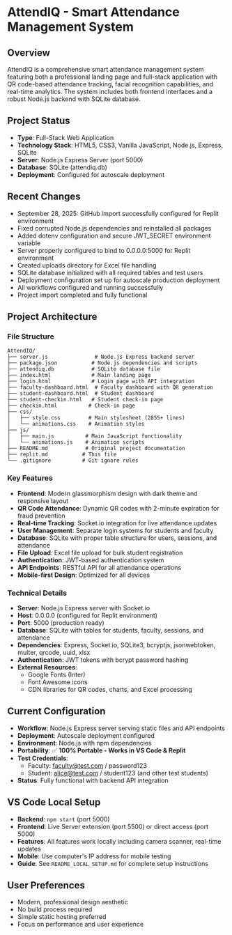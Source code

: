 # AttendIQ - Smart Attendance Management System

## Overview
AttendIQ is a comprehensive smart attendance management system featuring both a professional landing page and full-stack application with QR code-based attendance tracking, facial recognition capabilities, and real-time analytics. The system includes both frontend interfaces and a robust Node.js backend with SQLite database.

## Project Status
- **Type**: Full-Stack Web Application
- **Technology Stack**: HTML5, CSS3, Vanilla JavaScript, Node.js, Express, SQLite
- **Server**: Node.js Express Server (port 5000)
- **Database**: SQLite (attendiq.db)
- **Deployment**: Configured for autoscale deployment

## Recent Changes
- September 28, 2025: GitHub import successfully configured for Replit environment
- Fixed corrupted Node.js dependencies and reinstalled all packages
- Added dotenv configuration and secure JWT_SECRET environment variable
- Server properly configured to bind to 0.0.0.0:5000 for Replit environment
- Created uploads directory for Excel file handling
- SQLite database initialized with all required tables and test users
- Deployment configuration set up for autoscale production deployment
- All workflows configured and running successfully
- Project import completed and fully functional

## Project Architecture
### File Structure
```
AttendIQ/
├── server.js               # Node.js Express backend server
├── package.json           # Node.js dependencies and scripts
├── attendiq.db            # SQLite database file
├── index.html             # Main landing page
├── login.html             # Login page with API integration
├── faculty-dashboard.html  # Faculty dashboard with QR generation
├── student-dashboard.html  # Student dashboard
├── student-checkin.html   # Student check-in page
├── checkin.html          # Check-in page
├── css/
│   ├── style.css         # Main stylesheet (2855+ lines)
│   └── animations.css    # Animation styles
├── js/
│   ├── main.js          # Main JavaScript functionality
│   └── animations.js    # Animation scripts
├── README.md            # Original project documentation
├── replit.md           # This file
└── .gitignore          # Git ignore rules
```

### Key Features
- **Frontend**: Modern glassmorphism design with dark theme and responsive layout
- **QR Code Attendance**: Dynamic QR codes with 2-minute expiration for fraud prevention
- **Real-time Tracking**: Socket.io integration for live attendance updates
- **User Management**: Separate login systems for students and faculty
- **Database**: SQLite with proper table structure for users, sessions, and attendance
- **File Upload**: Excel file upload for bulk student registration
- **Authentication**: JWT-based authentication system
- **API Endpoints**: RESTful API for all attendance operations
- **Mobile-first Design**: Optimized for all devices

### Technical Details
- **Server**: Node.js Express server with Socket.io
- **Host**: 0.0.0.0 (configured for Replit environment)
- **Port**: 5000 (production ready)
- **Database**: SQLite with tables for students, faculty, sessions, and attendance
- **Dependencies**: Express, Socket.io, SQLite3, bcryptjs, jsonwebtoken, multer, qrcode, uuid, xlsx
- **Authentication**: JWT tokens with bcrypt password hashing
- **External Resources**: 
  - Google Fonts (Inter)
  - Font Awesome icons
  - CDN libraries for QR codes, charts, and Excel processing

## Current Configuration
- **Workflow**: Node.js Express server serving static files and API endpoints
- **Deployment**: Autoscale deployment configured  
- **Environment**: Node.js with npm dependencies
- **Portability**: ✅ **100% Portable - Works in VS Code & Replit**
- **Test Credentials**: 
  - Faculty: faculty@test.com / password123
  - Student: alice@test.com / student123 (and other test students)
- **Status**: Fully functional with backend API integration

## VS Code Local Setup
- **Backend**: `npm start` (port 5000)
- **Frontend**: Live Server extension (port 5500) or direct access (port 5000)
- **Features**: All features work locally including camera scanner, real-time updates
- **Mobile**: Use computer's IP address for mobile testing
- **Guide**: See `README_LOCAL_SETUP.md` for complete setup instructions

## User Preferences
- Modern, professional design aesthetic
- No build process required
- Simple static hosting preferred
- Focus on performance and user experience